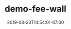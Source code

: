 ---
title: demo-fee-wall
date: 2019-03-23T14:54:01-07:00
draft: false
location: Washington
img_url: https://d17enza3bfujl8.cloudfront.net/demo-fee-wall.jpg
original_fn: ""
tags:
- Northbend, WA
- Kyl
- climbing

---